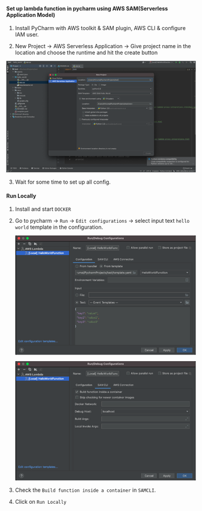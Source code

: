 #### Set up lambda function in pycharm using AWS SAM(Serverless Application Model)

1. Install PyCharm with AWS toolkit & SAM plugin, AWS CLI & configure IAM user.

2. New Project -> AWS Serverless Application -> Give project name in the location and choose the runtime and hit the create button

![pycharm-sam-lambda-pic.png](pycharm-sam-lambda-pic.png)

3. Wait for some time to set up all config.

#### Run Locally

1. Install and start `DOCKER`

2. Go to pycharm -> `Run` -> `Edit configurations` -> select input text `hello world` template in the configuration.

	![pycharm-sam-lambda-pic-2.png](pycharm-sam-lambda-pic-2.png)

	![pycharm-sam-lambda-pic-3.png](pycharm-sam-lambda-pic-3.png)

3. Check the `Build function inside a container` in `SAMCLI`.

4. Click on `Run Locally`
